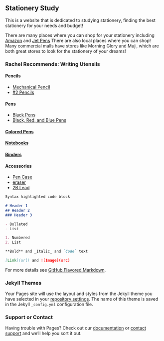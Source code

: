 ## Stationery Study

This is a website that is dedicated to studying stationery, finding the best stationery for your needs and budget!

There are many places where you can shop for your stationery including [Amazon](amazon.com) and [Jet Pens](https://www.jetpens.com/)
There are also local places where you can shop! Many commercial malls have stores like Morning Glory and Muji, which are both great stores to look for the stationery of your dreams!

### Rachel Recommends: Writing Utensils

#### Pencils
  * [Mechanical Pencil](https://www.amazon.com/Pentel-Automatic-Drafting-Brushed-PG1015A/dp/B000GAU2RU/ref=sr_1_1?dchild=1&keywords=pentel+graphgear&qid=1632861646&sr=8-1)
  * [#2 Pencils](https://www.amazon.com/Ticonderoga-Wood-Cased-Graphite-Pre-Sharpened-13818/dp/B002VL5IJO/ref=sr_1_6?dchild=1&keywords=ticonderoga+pencils&qid=1632861999&s=office-products&sr=1-6)

#### Pens
  * [Black Pens](https://www.amazon.com/Pentel-EnerGel-X-Retractable-Liquid-BL110/dp/B005EE4UG2/ref=sr_1_4?dchild=1&keywords=pentel%2Benergel%2B1.0&qid=1632861730&sr=8-4&th=1)
  * [Black, Red, and Blue Pens](https://www.amazon.com/Pilot-Retractable-0-38mm-Blue-red-Description/dp/B00GK727S0/ref=sr_1_7?dchild=1&keywords=pilot+juice&qid=1632861869&s=office-products&sr=1-7)

#### [Colored Pens](https://www.amazon.com/Zebra-Sarasa-Retractable-Vintage-JJ15-5C-VI/dp/B073GNFTMB/ref=sr_1_9?dchild=1&keywords=zebra+sarasa+pens&qid=1632862237&s=office-products&sr=1-9)

#### [Notebooks](https://www.google.com/aclk?sa=L&ai=DChcSEwj-nuflxqLzAhWqCq0GHTqFC0kYABAEGgJwdg&ae=2&sig=AOD64_2OIIxKgYb5vdAwVtgvgm7XNvIIdg&ctype=5&q=&ved=2ahUKEwjn4dTlxqLzAhXCu54KHcO0B70Qww96BAgBEFo&adurl=)

#### [Binders](https://www.amazon.com/Avery-Durable-Binder-Slant-17002/dp/B001B0GG1A)
#### Accessories
  * [Pen Case](https://www.amazon.com/LIHIT-PuniLabo-Stand-Holder-A7712-6/dp/B01MSEHZZX)
  * [eraser](https://www.google.com/aclk?sa=L&ai=DChcSEwic4fznx6LzAhXYH60GHRpVCP0YABAFGgJwdg&sig=AOD64_3pgKXrbz5XHd7sLK-MuTiTy-yiXg&ctype=5&q=&ved=0ahUKEwiA3_bnx6LzAhVLqJ4KHamuCB4Qww8IiQc&adurl=)
  * [2B Lead](https://www.amazon.com/Strength-Uni-ball-Diamond-Infused-mm-2B-Nano/dp/B00F9MTILQ/ref=sr_1_6?dchild=1&keywords=2b+lead&qid=1632862353&s=office-products&sr=1-6)

```markdown
Syntax highlighted code block

# Header 1
## Header 2
### Header 3

- Bulleted
- List

1. Numbered
2. List

**Bold** and _Italic_ and `Code` text

[Link](url) and ![Image](src)
```

For more details see [GitHub Flavored Markdown](https://guides.github.com/features/mastering-markdown/).

### Jekyll Themes

Your Pages site will use the layout and styles from the Jekyll theme you have selected in your [repository settings](https://github.com/cloverbean/stationery/settings/pages). The name of this theme is saved in the Jekyll `_config.yml` configuration file.

### Support or Contact

Having trouble with Pages? Check out our [documentation](https://docs.github.com/categories/github-pages-basics/) or [contact support](https://support.github.com/contact) and we’ll help you sort it out.
